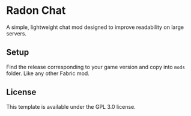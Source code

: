 # Radon Chat

A simple, lightweight chat mod designed to improve readability on large servers.

## Setup

Find the release corresponding to your game version and copy into `mods` folder. Like any other Fabric mod.

## License

This template is available under the GPL 3.0 license.
